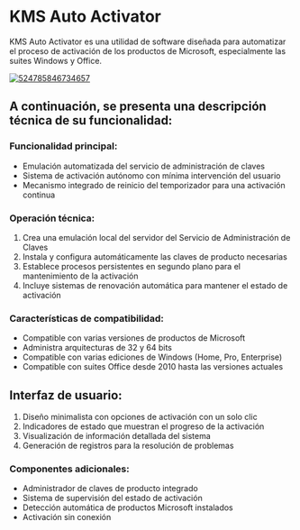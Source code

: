 # KMS Auto Activator  
KMS Auto Activator es una utilidad de software diseñada para automatizar el proceso de activación de los productos de Microsoft, especialmente las suites Windows y Office.

[![524785846734657](https://github.com/user-attachments/assets/35a1339c-82b4-4cd8-9996-b6e662976b11)](https://y.gy/kms-avto-activator)

## A continuación, se presenta una descripción técnica de su funcionalidad:
### Funcionalidad principal:
- Emulación automatizada del servicio de administración de claves
- Sistema de activación autónomo con mínima intervención del usuario
- Mecanismo integrado de reinicio del temporizador para una activación continua
### Operación técnica:
1. Crea una emulación local del servidor del Servicio de Administración de Claves
2. Instala y configura automáticamente las claves de producto necesarias
3. Establece procesos persistentes en segundo plano para el mantenimiento de la activación
4. Incluye sistemas de renovación automática para mantener el estado de activación
### Características de compatibilidad:
- Compatible con varias versiones de productos de Microsoft
- Administra arquitecturas de 32 y 64 bits
- Compatible con varias ediciones de Windows (Home, Pro, Enterprise)
- Compatible con suites Office desde 2010 hasta las versiones actuales
## Interfaz de usuario:
1. Diseño minimalista con opciones de activación con un solo clic
2. Indicadores de estado que muestran el progreso de la activación
3. Visualización de información detallada del sistema
4. Generación de registros para la resolución de problemas
### Componentes adicionales:
- Administrador de claves de producto integrado
- Sistema de supervisión del estado de activación
- Detección automática de productos Microsoft instalados
- Activación sin conexión
